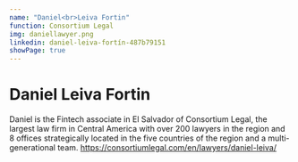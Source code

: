 ```yaml
---
name: "Daniel<br>Leiva Fortin"
function: Consortium Legal
img: daniellawyer.png
linkedin: daniel-leiva-fortín-487b79151
showPage: true
---
```


# Daniel Leiva Fortin
 
Daniel is the Fintech associate in El Salvador of Consortium Legal, the largest law firm in Central America with over 200 lawyers in the region and 8 offices strategically located in the five countries of the region and a multi-generational team. https://consortiumlegal.com/en/lawyers/daniel-leiva/
<br><br>







